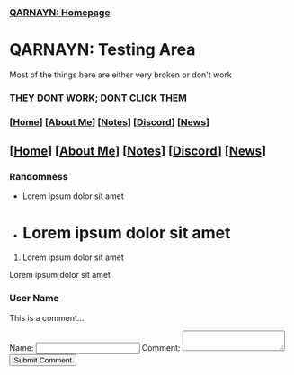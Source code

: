 <link rel="icon" href="https://dhulqarnayn.github.io/qarnayn/favicon.ico">
<link rel="stylesheet" href="https://dhulqarnayn.github.io/qarnayn/index.css">

### [QARNAYN: Homepage](https://dhulqarnayn.github.io/qarnayn/index.html)

# QARNAYN: Testing Area
Most of the things here are either very broken or don't work

### THEY DONT WORK; DONT CLICK THEM

### [[Home](index.md)] [[About Me](ABOUT.md)] [[Notes](NOTES.md)] [[Discord](DISCORD.md)] [[News](news.md)]

## [[Home](index.md)] [[About Me](ABOUT.md)] [[Notes](NOTES.md)] [[Discord](DISCORD.md)] [[News](news.md)]


### Randomness
- <p>Lorem ipsum dolor sit amet</p>
- <h1>Lorem ipsum dolor sit amet</h1>
1. <p>Lorem ipsum dolor sit amet</p>
<p>Lorem ipsum dolor sit amet</p>

<section id="comment-section">
<div class="comment">
    <h3>User Name</h3>
    <p>This is a comment...</p>
</div>
<form id="comment-forum">
    <label for="username">Name: </label>
    <input type="text" id="username" name="username" required>
    <label for="comment">Comment:</label>
    <textarea id="comment" name="comment" required></textarea>
    <button type="submit">Submit Comment</button>
</form> </section>